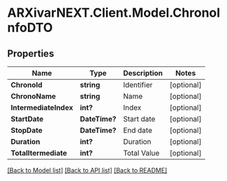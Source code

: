 # ARXivarNEXT.Client.Model.ChronoInfoDTO
## Properties

Name | Type | Description | Notes
------------ | ------------- | ------------- | -------------
**ChronoId** | **string** | Identifier | [optional] 
**ChronoName** | **string** | Name | [optional] 
**IntermediateIndex** | **int?** | Index | [optional] 
**StartDate** | **DateTime?** | Start date | [optional] 
**StopDate** | **DateTime?** | End date | [optional] 
**Duration** | **int?** | Duration | [optional] 
**TotalItermediate** | **int?** | Total Value | [optional] 

[[Back to Model list]](../README.md#documentation-for-models) [[Back to API list]](../README.md#documentation-for-api-endpoints) [[Back to README]](../README.md)

